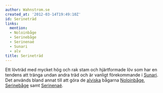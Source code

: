 ```yaml
---
author: Wahnstrom.se
created_at: '2012-03-14T19:49:10Z'
id: Serineträd
links:
  mention:
  - Noloinbåge
  - Serinebåge
  - Serinenaé
  - Sunari
  - alv
title: Serineträd
---
```


Ett lövträd med mycket hög och rak stam och hjärtformade löv som har en tendens att tränga undan
andra träd och är vanligt förekommande i [Sunari]. Det används bland annat till att göra de
[alviska] bågarna [Noloinbåge], [Serinebåge] samt [Serinenaé].

  [Sunari]: Sunari
  [alviska]: alv
  [Noloinbåge]: Noloinbåge
  [Serinebåge]: Serinebåge
  [Serinenaé]: Serinenaé
